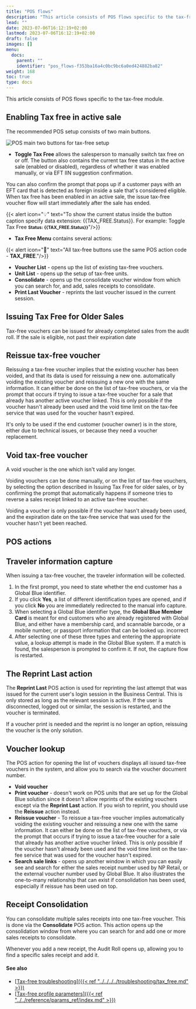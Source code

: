 ```yaml
---
title: "POS flows"
description: "This article consists of POS flows specific to the tax-free module."
lead: ""
date: 2023-07-06T16:12:19+02:00
lastmod: 2023-07-06T16:12:19+02:00
draft: false
images: []
menu:
  docs:
    parent: ""
    identifier: "pos_flows-f353ba16a4c0bc9bc6a0ed424882ba82"
weight: 168
toc: true
type: docs
---
```


This article consists of POS flows specific to the tax-free module.

## Enabling Tax free in active sale

The recommended POS setup consists of two main buttons.

![POS main two buttons for tax-free setup](pos-main-buttons.png)

- **Toggle Tax Free** allows the salesperson to manually switch tax free on or off. The button also contains the current tax free status in the active sale (enabled or disabled), regardless of whether it was enabled manually, or via EFT IIN suggestion confirmation.

You can also confirm the prompt that pops up if a customer pays with an EFT card that is detected as foreign inside a sale that's considered eligible. When tax free has been enabled in an active sale, the issue tax-free voucher flow will start immediately after the sale has ended. 

{{< alert icon="💡" text="To show the current status inside the button caption specify data extension: {{TAX_FREE.Status}}. For example: Toggle Tax Free <b><small>Status: {{TAX_FREE.Status}}</small></b>"/>}}

- **Tax Free Menu** contains several actions:

{{< alert icon="📝" text="All tax-free buttons use the same POS action code - <b>TAX_FREE</b>."/>}}

  - **Voucher List** - opens up the list of existing tax-free vouchers.
  - **Unit List** - opens up the setup of tax-free units.
  - **Consolidate** - opens up the consolidate voucher window from which you can search for, and add, sales receipts to consolidate.
  - **Print Last Voucher** - reprints the last voucher issued in the current session.

## Issuing Tax Free for Older Sales

Tax-free vouchers can be issued for already completed sales from the audit roll. If the sale is eligible, not past their expiration date 

## Reissue tax-free voucher

Reissuing a tax-free voucher implies that the existing voucher has been voided, and that its data is used for reissuing a new one. automatically voiding the existing voucher and reissuing a new one with the same information. It can either be done on the list of tax-free vouchers, or via the prompt that occurs if trying to issue a tax-free voucher for a sale that already has another active voucher linked. This is only possible if the voucher hasn't already been used and the void time limit on the tax-fee service that was used for the voucher hasn't expired.

It's only to be used if the end customer (voucher owner) is in the store, either due to technical issues, or because they need a voucher replacement. 

## Void tax-free voucher

A void voucher is the one which isn't valid any longer. 

Voiding vouchers can be done manually, or on the list of tax-free vouchers, by selecting the option described in Issuing Tax Free for older sales, or by confirming the prompt that automatically happens if someone tries to reverse a sales receipt linked to an active tax-free voucher.  

Voiding a voucher is only possible if the voucher hasn't already been used, and the expiration date on the tax-free service that was used for the voucher hasn't yet been reached. 

## POS actions

## Traveler information capture 

When issuing a tax-free voucher, the traveler information will be collected. 

1. In the first prompt, you need to state whether the end customer has a Global Blue identifier.
2. If you click **Yes**, a list of different identification types are opened, and if you click **No** you are immediately redirected to the manual info capture. 
3. When selecting a Global Blue identifier type, the **Global Blue Member Card** is meant for end customers who are already registered with Global Blue, and either have a membership card, and scannable barcode, or a mobile number, or passport information that can be looked up. incorrect
4. After selecting one of these three types and entering the appropriate value, a lookup attempt is made in the Global Blue system. If a match is found, the salesperson is prompted to confirm it. If not, the capture flow is restarted. 


## The Reprint Last action

The **Reprint Last** POS action is used for reprinting the last attempt that was issued for the current user's login session in the Business Central. This is only stored as long as the relevant session is active. If the user is disconnected, logged out or similar, the session is restarted, and the voucher is terminated. 

If a voucher print is needed and the reprint is no longer an option, reissuing the voucher is the only solution. 

## Voucher lookup

The POS action for opening the list of vouchers displays all issued tax-free vouchers in the system, and allow you to search via the voucher document number. 

- **Void voucher**
- **Print voucher** - doesn't work on POS units that are set up for the Global Blue solution since it doesn't allow reprints of the existing vouchers except via the **Reprint Last** action. If you wish to reprint, you should use the **Reissue** action instead. 
- **Reissue voucher** - To reissue a tax-free voucher implies automatically voiding the existing voucher and reissuing a new one with the same information. It can either be done on the list of tax-free vouchers, or via the prompt that occurs if trying to issue a tax-free voucher for a sale that already has another active voucher linked. This is only possible if the voucher hasn't already been used and the void time limit on the tax-fee service that was used for the voucher hasn't expired.
- **Search sale links** - opens up another window in which you can easily see and search for either the sales receipt number used by NP Retail, or the external voucher number used by Global Blue. It also illustrates the one-to-many relationship that can exist if consolidation has been used, especially if reissue has been used on top. 


## Receipt Consolidation

You can consolidate multiple sales receipts into one tax-free voucher. This is done via the **Consolidate** POS action. This action opens up the consolidation window from where you can search for and add one or more sales receipts to consolidate. 

Whenever you add a new receipt, the Audit Roll opens up, allowing you to find a specific sales receipt and add it. 

#### See also

- [<ins>Tax-free troubleshooting<ins>]({{< ref "../../../../troubleshooting/tax_free.md" >}})
- [<ins>Tax-free profile parameters<ins>]({{< ref "../../reference/params_ref/index.md" >}})


